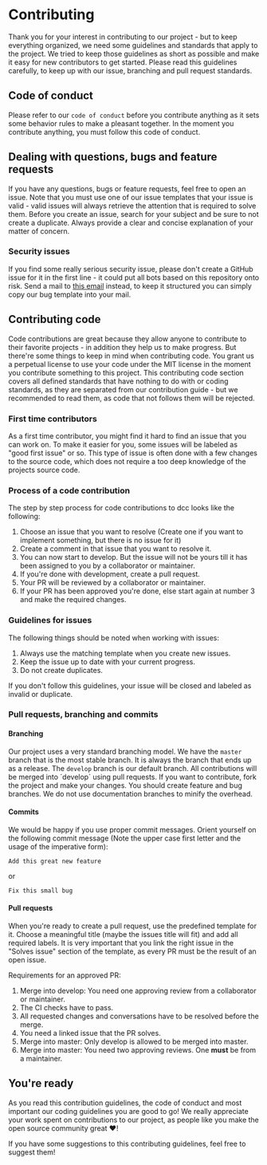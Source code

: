 # Contributing
Thank you for your interest in contributing to our project - but to keep everything organized, we need some guidelines and standards that apply to the project.
We tried to keep those guidelines as short as possible and make it easy for new contributors to get started. Please read this guidelines carefully, to keep up with our issue, branching and pull request standards.


## Code of conduct
Please refer to our `code of conduct` before you contribute anything as it sets 
some behavior rules to make a pleasant together. In the moment you contribute anything, you must follow this code of conduct.

## Dealing with questions, bugs and feature requests
If you have any questions, bugs or feature requests, feel free to open an issue. 
Note that you must use one of our issue templates that your issue is valid - valid issues will always retrieve the attention that is required to solve them.
Before you create an issue, search for your subject and be sure to not create a duplicate. Always provide a clear and concise explanation of your matter of concern.

### Security issues
If you find some really serious security issue, please don't create a GitHub issue for it in the first line - it could put all bots based on this repository onto risk.
Send a mail to [this email][reportmail] instead, to keep it structured you can simply copy our bug template into your mail.

## Contributing code
Code contributions are great because they allow anyone to contribute to their favorite projects - in addition they help us to make progress. But there're some things to keep in mind when contributing code. You grant us a perpetual license to use your code under the MIT license in the moment you contribute something to this project. This contributing code section covers all defined standards that have nothing to do with or coding standards, as they are separated from our contribution guide - but we recommended to read them, as code that not follows them will be rejected.

### First time contributors
As a first time contributor, you might find it hard to find an issue that you can work on. To make it easier for you, some issues will be labeled as "good first issue" or so.
This type of issue is often done with a few changes to the source code, which does not require a too deep knowledge of the projects source code.

### Process of a code contribution
The step by step process for code contributions to dcc looks like the following:
 1. Choose an issue that you want to resolve (Create one if you want to implement something, but there is no issue for it)
 2. Create a comment in that issue that you want to resolve it.
 3. You can now start to develop. But the issue will not be yours till it has been assigned to you by a collaborator or maintainer.
 4. If you're done with development, create a pull request.
 5. Your PR will be reviewed by a collaborator or maintainer.
 6. If your PR has been approved you're done, else start again at number 3 and make the required changes.

### Guidelines for issues
The following things should be noted when working with issues:
 1. Always use the matching template when you create new issues.
 2. Keep the issue up to date with your current progress.
 4. Do not create duplicates.

If you don't follow this guidelines, your issue will be closed and labeled as invalid or duplicate.

### Pull requests, branching and commits
#### Branching
Our project uses a very standard branching model. We have the `master` branch that is the most stable branch. It is always the branch that ends up as a release.
The `develop` branch is our default branch. All contributions will be merged into ´develop´ using pull requests. If you want to contribute, fork the project and make your changes. You should create feature and bug branches. We do not use documentation branches to minify the overhead.

#### Commits
We would be happy if you use proper commit messages.
Orient yourself on the following commit message (Note the upper case first letter and the usage of the imperative form):

```
Add this great new feature
```
or
```
Fix this small bug
```

#### Pull requests
When you're ready to create a pull request, use the predefined template for it. Choose a meaningful title (maybe the issues title will fit) and add all required labels.
It is very important that you link the right issue in the "Solves issue" section of the template, as every PR must be the result of an open issue. 

Requirements for an approved PR:
 1. Merge into develop: You need one approving review from a collaborator or maintainer.
 2. The CI checks have to pass.
 4. All requested changes and conversations have to be resolved before the merge.
 5. You need a linked issue that the PR solves.
 6. Merge into master: Only develop is allowed to be merged into master.
 7. Merge into master: You need two approving reviews. One **must** be from a maintainer.

## You're ready
As you read this contribution guidelines, the code of conduct and most important our coding guidelines you are good to go!
We really appreciate your work spent on contributions to our project, as people like you make the open source community great :heart:!

If you have some suggestions to this contributing guidelines, feel free to suggest them!

<!-- Variables -->
[reportmail]: mailto:security@lazybytez.de
